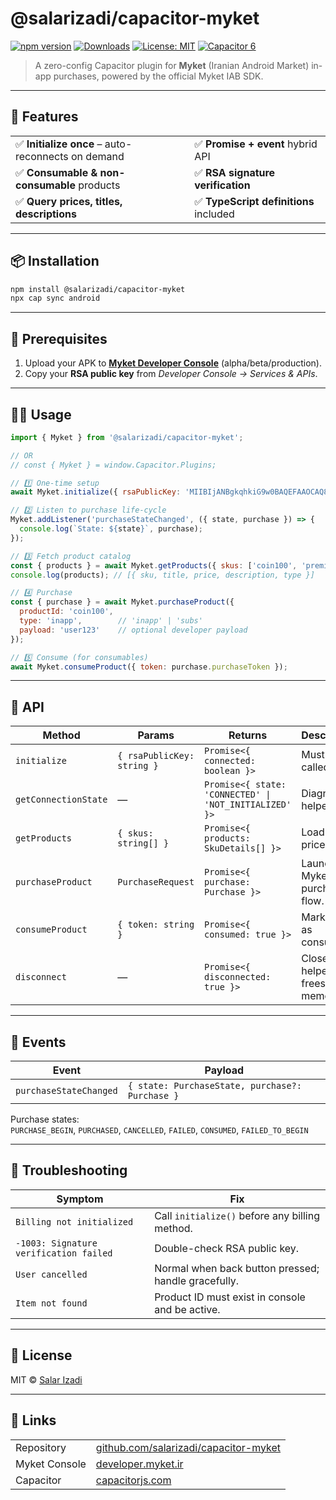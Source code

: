 # @salarizadi/capacitor-myket

[![npm version](https://img.shields.io/npm/v/@salarizadi/capacitor-myket-billing?color=brightgreen&label=npm)](https://www.npmjs.com/package/@salarizadi/capacitor-myket)
[![Downloads](https://img.shields.io/npm/dt/@salarizadi/capacitor-myket-billing)](https://www.npmjs.com/package/@salarizadi/capacitor-myket)
[![License: MIT](https://img.shields.io/badge/License-MIT-yellow.svg)](https://opensource.org/licenses/MIT)
[![Capacitor 6](https://img.shields.io/badge/Capacitor-6+-blue?logo=capacitor)](https://capacitorjs.com)

> A zero-config Capacitor plugin for **Myket** (Iranian Android Market) in-app purchases, powered by the official Myket IAB SDK.

---

## 🚀 Features

| | |
|-|-|
| ✅ **Initialize once** – auto-reconnects on demand | ✅ **Promise + event** hybrid API |
| ✅ **Consumable & non-consumable** products | ✅ **RSA signature verification** |
| ✅ **Query prices, titles, descriptions** | ✅ **TypeScript definitions** included |

---

## 📦 Installation

```bash
npm install @salarizadi/capacitor-myket
npx cap sync android
```

---

## 🔐 Prerequisites

1. Upload your APK to [**Myket Developer Console**](https://developer.myket.ir/) (alpha/beta/production).
2. Copy your **RSA public key** from *Developer Console → Services & APIs*.

---

## 🧑‍💻 Usage

```javascript
import { Myket } from '@salarizadi/capacitor-myket';

// OR
// const { Myket } = window.Capacitor.Plugins;

// 1️⃣ One-time setup
await Myket.initialize({ rsaPublicKey: 'MIIBIjANBgkqhkiG9w0BAQEFAAOCAQ8A...' });

// 2️⃣ Listen to purchase life-cycle
Myket.addListener('purchaseStateChanged', ({ state, purchase }) => {
  console.log(`State: ${state}`, purchase);
});

// 3️⃣ Fetch product catalog
const { products } = await Myket.getProducts({ skus: ['coin100', 'premium'] });
console.log(products); // [{ sku, title, price, description, type }]

// 4️⃣ Purchase
const { purchase } = await Myket.purchaseProduct({
  productId: 'coin100',
  type: 'inapp',        // 'inapp' | 'subs'
  payload: 'user123'    // optional developer payload
});

// 5️⃣ Consume (for consumables)
await Myket.consumeProduct({ token: purchase.purchaseToken });
```

---

## 📖 API

| Method | Params | Returns | Description |
|--------|--------|---------|-------------|
| `initialize` | `{ rsaPublicKey: string }` | `Promise<{ connected: boolean }>` | Must be called first. |
| `getConnectionState` | — | `Promise<{ state: 'CONNECTED' \| 'NOT_INITIALIZED' }>` | Diagnostic helper. |
| `getProducts` | `{ skus: string[] }` | `Promise<{ products: SkuDetails[] }>` | Load titles, prices, etc. |
| `purchaseProduct` | `PurchaseRequest` | `Promise<{ purchase: Purchase }>` | Launches Myket purchase flow. |
| `consumeProduct` | `{ token: string }` | `Promise<{ consumed: true }>` | Marks item as consumed. |
| `disconnect` | — | `Promise<{ disconnected: true }>` | Closes helper & frees memory. |

---

## 📡 Events

| Event | Payload |
|-------|---------|
| `purchaseStateChanged` | `{ state: PurchaseState, purchase?: Purchase }` |

Purchase states:  
`PURCHASE_BEGIN`, `PURCHASED`, `CANCELLED`, `FAILED`, `CONSUMED`, `FAILED_TO_BEGIN`

---

## 🧰 Troubleshooting

| Symptom | Fix |
|---------|-----|
| `Billing not initialized` | Call `initialize()` before any billing method. |
| `-1003: Signature verification failed` | Double-check RSA public key. |
| `User cancelled` | Normal when back button pressed; handle gracefully. |
| `Item not found` | Product ID must exist in console and be active. |

---

## 📄 License

MIT © [Salar Izadi](https://github.com/salarizadi)

---

## 🔗 Links

| | |
|-|-|
| Repository | [github.com/salarizadi/capacitor-myket](https://github.com/salarizadi/capacitor-myket) |
| Myket Console | [developer.myket.ir](https://developer.myket.ir) |
| Capacitor | [capacitorjs.com](https://capacitorjs.com) |
